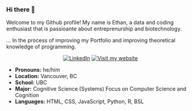 ### Hi there 👋

Welcome to my Github profile! My name is Ethan, a data and coding enthusiast that is passioante about entreprenurship and biotechnology.

... In the process of improving my Portfolio and improving theoretical knowledge of programming.

<p align="center">
  <a href="https://www.linkedin.com/in/ethan-xu8/"><img src="https://img.shields.io/badge/Connect%20on%20Linkedin!-0077b5" alt="LinkedIn"></a>
  <a href="https://ethanxu-portfolio.vercel.app/"><img src="https://img.shields.io/badge/Visit%20my%20website!-8A2BE2" alt="Visit my website"></a>
</p>

- **Pronouns:** he/him
- **Location:** Vancouver, BC
- **School:** UBC
- **Major:** Cognitive Science (Systems)
  Focus on Computer Science and Cognition
- **Languages:** HTML, CSS, JavaScript, Python, R, BSL

<!--
**ethanxu8/ethanxu8** is a ✨ _special_ ✨ repository because its `README.md` (this file) appears on your GitHub profile.

Here are some ideas to get you started:

- 🔭 I’m currently working on ...
- 🌱 I’m currently learning ...
- 👯 I’m looking to collaborate on ...
- 🤔 I’m looking for help with ...
- 💬 Ask me about ...
- 📫 How to reach me: ...
- 😄 Pronouns: ...
- ⚡ Fun fact: ...
-->
